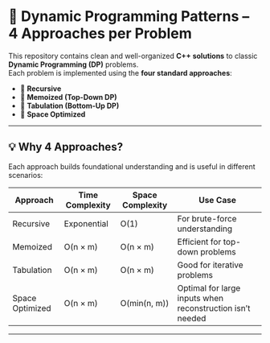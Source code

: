 # 📘 Dynamic Programming Patterns – 4 Approaches per Problem

This repository contains clean and well-organized **C++ solutions** to classic **Dynamic Programming (DP)** problems.  
Each problem is implemented using the **four standard approaches**:

- 🧠 **Recursive**
- 🧠 **Memoized (Top-Down DP)**
- 🧮 **Tabulation (Bottom-Up DP)**
- 🧮 **Space Optimized**

---

## 💡 Why 4 Approaches?

Each approach builds foundational understanding and is useful in different scenarios:

| Approach        | Time Complexity | Space Complexity | Use Case |
|-----------------|------------------|-------------------|----------|
| Recursive        | Exponential      | O(1)              | For brute-force understanding |
| Memoized         | O(n × m)         | O(n × m)          | Efficient for top-down problems |
| Tabulation       | O(n × m)         | O(n × m)          | Good for iterative problems |
| Space Optimized  | O(n × m)         | O(min(n, m))      | Optimal for large inputs when reconstruction isn’t needed |

---
